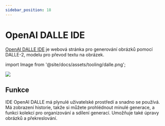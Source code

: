 ```yaml
---
sidebar_position: 18
---
```


# OpenAI DALLE IDE

[OpenAI DALLE IDE](https://labs.openai.com) je webová stránka pro generování obrázků pomocí DALLE-2,
modelu pro převod textu na obrázek.

import Image from '@site/docs/assets/tooling/dalle.png';

<div style={{textAlign: 'center'}}>
  <img src={Image} style={{width: "750px"}} />
</div>

## Funkce

IDE OpenAI DALLE má plynulé uživatelské prostředí a snadno se používá. Má zobrazení historie,
takže si můžete prohlédnout minulé generace, a funkci kolekcí pro organizování a sdílení
generací. Umožňuje také úpravy obrázků a překreslování.